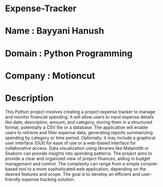 # Expense-Tracker
# Name : Bayyani Hanush
# Domain : Python Programming
# Company : Motioncut
# Description
This Python project involves creating a project expense tracker to manage and monitor financial spending. It will allow users to input expense details like date, description, amount, and category, storing them in a structured format, potentially a CSV file or a database. The application will enable users to retrieve and filter expense data, generating reports summarizing spending by category or time period. Optionally, it may include a graphical user interface (GUI) for ease of use or a web-based interface for collaborative access. Data visualization using libraries like Matplotlib or Seaborn can provide insights into spending patterns. The project aims to provide a clear and organized view of project finances, aiding in budget management and control. The complexity can range from a simple console-based tool to a more sophisticated web application, depending on the desired features and scope. The goal is to develop an efficient and user-friendly expense tracking solution.
